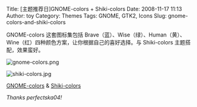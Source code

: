 Title: [主题推荐日]GNOME-colors + Shiki-colors
Date: 2008-11-17 11:13
Author: toy
Category: Themes
Tags: GNOME, GTK2, Icons
Slug: gnome-colors-and-shiki-colors

GNOME-colors 这套图标集包括
Brave（蓝）、Wise（绿）、Human（黄）、Wine（红）四种颜色方案，让你根据自己的喜好选择。与
Shiki-colors 主题搭配，效果蛮好。

![gnome-colors.png](http://i.linuxtoy.org/images/2008/11/gnome-colors.png)

![shiki-colors.jpg](http://i.linuxtoy.org/images/2008/11/shiki-colors.jpg)

[GNOME-colors](http://gnome-look.org/content/show.php/GNOME-colors?content=82562)
&
[Shiki-colors](http://gnome-look.org/content/show.php/Shiki-Colors?content=86717)

*Thanks perfectska04!*
